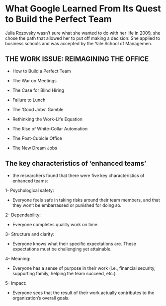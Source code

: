 # What Google Learned From Its Quest to Build the Perfect Team
Julia Rozovsky wasn’t sure what she wanted to do with her life in 2009, she chose the path that allowed her to put off making a decision: She applied to business schools and was accepted by the Yale School of Managemen. 
## THE WORK ISSUE: REIMAGINING THE OFFICE


* How to Build a Perfect Team

* The War on Meetings

* The Case for Blind Hiring

* Failure to Lunch

* The ‘Good Jobs’ Gamble

* Rethinking the Work-Life Equation

* The Rise of White-Collar Automation

* The Post-Cubicle Office

* The New Dream Jobs
## The key characteristics of ‘enhanced teams’

* the researchers found that there were five key characteristics of enhanced teams:

1- Psychological safety:

* Everyone feels safe in taking risks around their team members, and that they won’t be embarrassed or punished for doing so.

2- Dependability:

* Everyone completes quality work on time.

3- Structure and clarity:

* Everyone knows what their specific expectations are. These expectations must be challenging yet attainable.

4- Meaning:

* Everyone has a sense of purpose in their work (i.e., financial security, supporting family, helping the team succeed, etc.).

5- Impact:

* Everyone sees that the result of their work actually contributes to the organization’s overall goals.